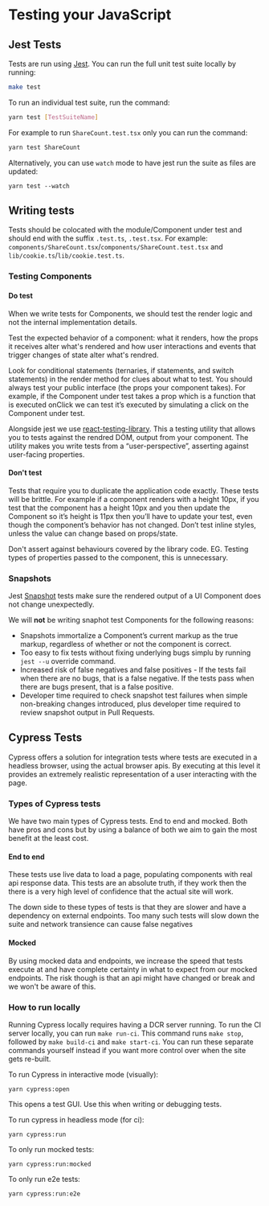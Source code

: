 # Testing your JavaScript

## Jest Tests

Tests are run using [Jest](https://jestjs.io). You can run the full unit test suite locally by running:

```bash
make test
```

To run an individual test suite, run the command:

```bash
yarn test [TestSuiteName]
```

For example to run `ShareCount.test.tsx` only you can run the command:

```bash
yarn test ShareCount
```

Alternatively, you can use `watch` mode to have jest run the suite as files are updated:

```
yarn test --watch
```

## Writing tests

Tests should be colocated with the module/Component under test and should end with the suffix `.test.ts`, `.test.tsx`. For example: `components/ShareCount.tsx`/`components/ShareCount.test.tsx` and `lib/cookie.ts`/`lib/cookie.test.ts`.

### Testing Components

#### Do test

When we write tests for Components, we should test the render logic and not the internal implementation details.

Test the expected behavior of a component: what it renders, how the props it receives alter what's rendered and how user interactions and events that trigger changes of state alter what's rendred.

Look for conditional statements (ternaries, if statements, and switch statements) in the render method for clues about what to test. You should always test your public interface (the props your component takes). For example, if the Component under test takes a prop which is a function that is executed onClick we can test it’s executed by simulating a click on the Component under test.

Alongside jest we use [react-testing-library](https://github.com/kentcdodds/react-testing-library). This a testing utility that allows you to tests against the rendred DOM, output from your component. The utility makes you write tests from a “user-perspective”, asserting against user-facing properties.

#### Don't test

Tests that require you to duplicate the application code exactly. These tests will be brittle. For example if a component renders with a height 10px, if you test that the component has a height 10px and you then update the Component so it’s height is 11px then you’ll have to update your test, even though the component’s behavior has not changed. Don’t test inline styles, unless the value can change based on props/state.

Don't assert against behaviours covered by the library code. EG. Testing types of properties passed to the component, this is unnecessary.

### Snapshots

Jest [Snapshot](https://jestjs.io/docs/en/snapshot-testing) tests make sure the rendered output of a UI Component does not change unexpectedly.

We will **not** be writing snaphot test Components for the following reasons:

-   Snapshots immortalize a Component’s current markup as the true markup, regardless of whether or not the component is correct.
-   Too easy to fix tests without fixing underlying bugs simplu by running `jest --u` override command.
-   Increased risk of false negatives and false positives - If the tests fail when there are no bugs, that is a false negative. If the tests pass when there are bugs present, that is a false positive.
-   Developer time required to check snapshot test failures when simple non-breaking changes introduced, plus developer time required to review snapshot output in Pull Requests.

## Cypress Tests
Cypress offers a solution for integration tests where tests are executed in a headless browser, using the actual browser apis. By executing at this level it provides an extremely realistic representation of a user interacting with the page.

### Types of Cypress tests
We have two main types of Cypress tests. End to end and mocked. Both have pros and cons but by using a balance of both we aim to gain the most benefit at the least cost.

#### End to end
These tests use live data to load a page, populating components with real api response data. This tests are an absolute truth, if they work then the there is a very high level of confidence that the actual site will work.

The down side to these types of tests is that they are slower and have a dependency on external endpoints. Too many such tests will slow down the suite and network transience can cause false negatives

#### Mocked
By using mocked data and endpoints, we increase the speed that tests execute at and have complete certainty in what to expect from our mocked endpoints. The risk though is that an api might have changed or break and we won't be aware of this.

### How to run locally

Running Cypress locally requires having a DCR server running. To run the CI server locally, you can run `make run-ci`. This command runs `make stop`, followed by `make build-ci` and `make start-ci`. You can run these separate commands yourself instead if you want more control over when the site gets re-built.

To run Cypress in interactive mode (visually):

```
yarn cypress:open
```

This opens a test GUI. Use this when writing or debugging tests.

To run cypress in headless mode (for ci):

```
yarn cypress:run
```

To only run mocked tests:

```
yarn cypress:run:mocked
```

To only run e2e tests:

```
yarn cypress:run:e2e
```
